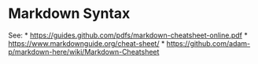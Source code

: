 # Markdown Syntax

See:
    * https://guides.github.com/pdfs/markdown-cheatsheet-online.pdf
    * https://www.markdownguide.org/cheat-sheet/
    * https://github.com/adam-p/markdown-here/wiki/Markdown-Cheatsheet

